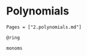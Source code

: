 # Polynomials
```@index
Pages = ["2.polynomials.md"]
```

```@docs 
@ring 
```

```@docs
monoms
```









